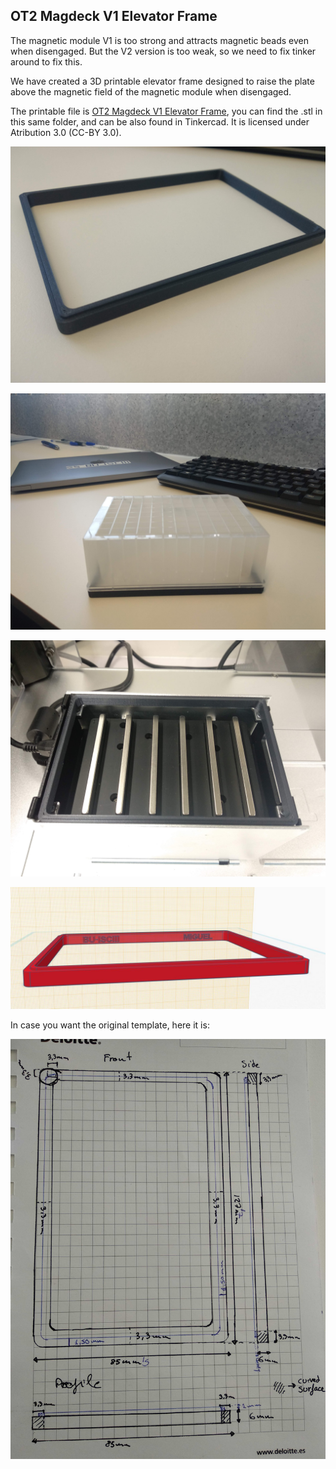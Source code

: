 ## OT2 Magdeck V1 Elevator Frame

The magnetic module V1 is too strong and attracts magnetic beads even when disengaged. But the V2 version is too weak, so we need to fix tinker around to fix this.

We have created a 3D printable elevator frame designed to raise the plate above the magnetic field of the magnetic module when disengaged.

The printable file is [OT2 Magdeck V1 Elevator Frame](https://www.tinkercad.com/things/9f8oLel816s-ot2-magdeck-v1-elevator-frame), you can find the .stl in this same folder, and can be also found in Tinkercad. It is licensed under Atribution 3.0 (CC-BY 3.0).

![Real picture](https://github.com/BU-ISCIII/opentrons_covid19/blob/develop/ot2-modifications/MagdeckV1_ElevatorFrame/OT2_MagdeckV1_ElevatorFrame_picture.jpg?raw=true)

![With deepwell plate](https://github.com/BU-ISCIII/opentrons_covid19/blob/develop/ot2-modifications/MagdeckV1_ElevatorFrame/OT2_MagdeckV1_ElevatorFrame_withdeepwellplate.jpg?raw=true)

![On magdeck](https://github.com/BU-ISCIII/opentrons_covid19/blob/develop/ot2-modifications/MagdeckV1_ElevatorFrame/OT2_MagdeckV1_ElevatorFrame_onmagdeck.jpg?raw=true)

![3D](https://github.com/BU-ISCIII/opentrons_covid19/blob/develop/ot2-modifications/MagdeckV1_ElevatorFrame/OT2_MagdeckV1_ElevatorFrame_3D.jpg?raw=true)

In case you want the original template, here it is:

![Template](https://github.com/BU-ISCIII/opentrons_covid19/blob/develop/ot2-modifications/MagdeckV1_ElevatorFrame/OT2_MagedckV1_ElevatorFrame_template.jpg?raw=true)
